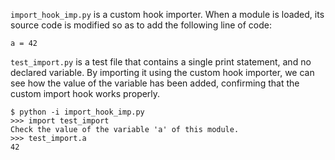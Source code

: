 `import_hook_imp.py` is a custom hook importer. When a module is loaded, its source code is modified so as to add the following line of code:

    a = 42

`test_import.py` is a test file that contains a single print statement, and no declared variable. By importing it using the custom hook importer, we can see how
the value of the variable has been added, confirming that the custom import hook works properly.

    $ python -i import_hook_imp.py
    >>> import test_import
    Check the value of the variable 'a' of this module.
    >>> test_import.a
    42